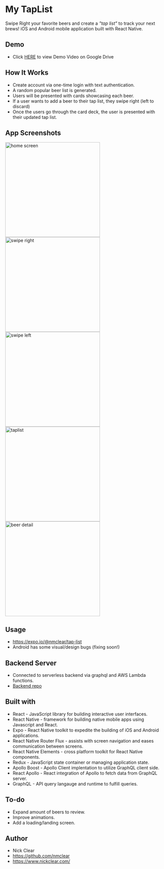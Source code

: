 # My TapList

Swipe Right your favorite beers and create a _"tap list"_ to track your next brews! iOS and Android mobile application built with React Native.

## Demo

- Click [HERE](https://drive.google.com/file/d/1jANw_e6UEe3jZb1EHl9vhF3eN2ZxTYRa/view?usp=sharing) to view Demo Video on Google Drive

## How It Works

- Create account via one-time login with text authentication.
- A random popular beer list is generated.
- Users will be presented with cards showcasing each beer.
- If a user wants to add a beer to their tap list, they swipe right (left to discard)
- Once the users go through the card deck, the user is presented with their updated tap list.

## App Screenshots

<img src="https://user-images.githubusercontent.com/36515376/48587362-b4033a80-e8e7-11e8-8f01-f0e0a6a98a97.png"  alt="home screen" width="300"/>
<img src="https://user-images.githubusercontent.com/36515376/48587387-cda48200-e8e7-11e8-8374-24f0f895e2af.png"  alt="swipe right" width="300"/>
<img src="https://user-images.githubusercontent.com/36515376/48587398-d7c68080-e8e7-11e8-9f89-0f1f7580607d.png"  alt="swipe left" width="300"/>
<img src="https://user-images.githubusercontent.com/36515376/48587408-e3b24280-e8e7-11e8-937b-aeb8486bb1bd.png"  alt="taplist" width="300"/>
<img src="https://user-images.githubusercontent.com/36515376/48587439-fa589980-e8e7-11e8-9a00-a0b61375ce45.png"  alt="beer detail" width="300"/>

## Usage

- https://expo.io/@nmclear/tap-list
- Android has some visual/design bugs (fixing soon!)

## Backend Server

- Connected to serverless backend via graphql and AWS Lambda functions.
- [Backend repo](https://github.com/nmclear/taplist_backend)

## Built with

- React - JavaScript library for building interactive user interfaces.
- React Native - framework for building native mobile apps using Javascript and React.
- Expo - React Native toolkit to expedite the building of iOS and Android applications.
- React Native Router Flux - assists with screen navigation and eases communication between screens.
- React Native Elements - cross platform toolkit for React Native components.
- Redux - JavaScript state container or managing application state.
- Apollo Boost - Apollo Client implentation to utilize GraphQL client side.
- React Apollo - React integration of Apollo to fetch data from GraphQL server.
- GraphQL - API query langauge and runtime to fulfill queries.

## To-do

- Expand amount of beers to review.
- Improve animations.
- Add a loading/landing screen.

## Author

- Nick Clear
- https://github.com/nmclear
- https://www.nickclear.com/
